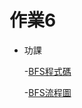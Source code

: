 # 作業6
 * 功課
 
      -[BFS程式碼](https://github.com/jacob13jacob13/myself-/blob/master/HW5/BFS_06170121.py)
      
      -[BFS流程圖](https://github.com/jacob13jacob13/myself-/blob/master/HW5/BFS%E5%AD%B8%E7%BF%92%E6%AD%B7%E7%A8%8B%E3%80%81%E6%B5%81%E7%A8%8B%E5%9C%96.ipynb.pdf)
      
     
